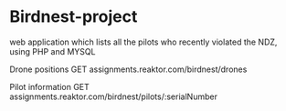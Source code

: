 # Birdnest-project

web application which lists all the pilots who recently violated the NDZ, using PHP and MYSQL


Drone positions
GET assignments.reaktor.com/birdnest/drones

Pilot information
GET assignments.reaktor.com/birdnest/pilots/:serialNumber



